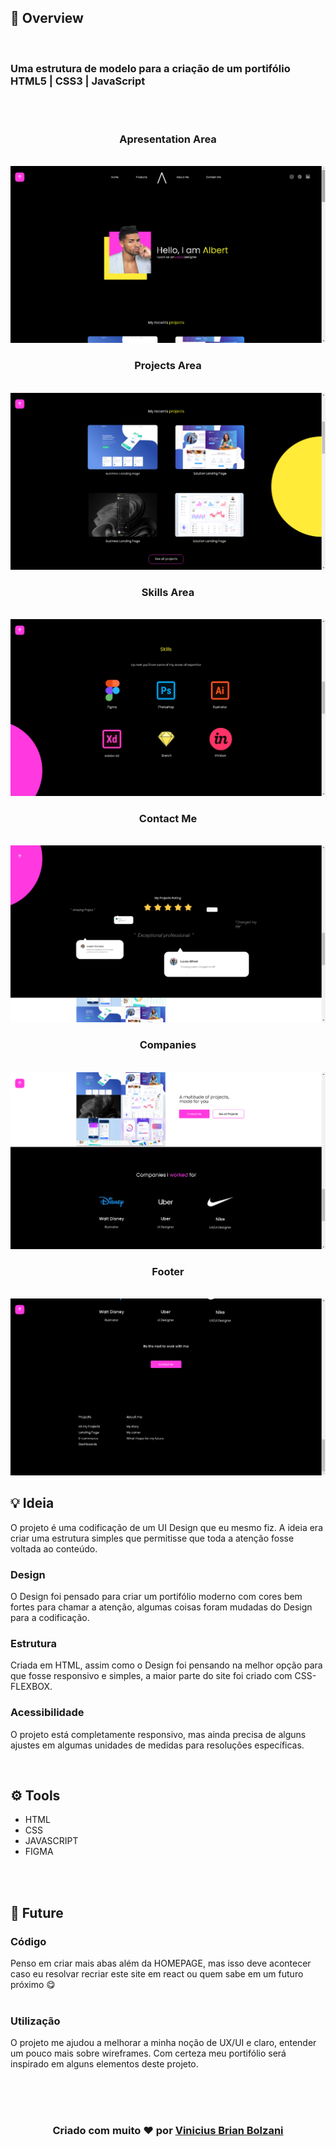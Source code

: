 ## 👀 Overview
<br>
 <h3>Uma estrutura de modelo para a criação de um portifólio HTML5 | CSS3 | JavaScript</h3>

<br>
<br>
<h3 align="center">Apresentation Area</h2> 
<br>
<img src="prints/print1.jpeg">


<br/>
<h3 align="center">Projects Area</h3> 
<br>
<img src="prints/print2.jpeg">

<br />
<h3 align="center"> Skills Area</h3>
<br>
<img src="prints/print3.jpeg">

<br />
<h3 align="center"> Contact Me</h3>
<br>
<img src="prints/print4.jpeg">

<br />
<h3 align="center">Companies </h3> 
<br>
<img src="prints/print5.jpeg">

<br />
<h3 align="center">Footer</h3> 
<br>
<img src="prints/print6.jpeg">

<br />

## 💡 Ideia

O projeto é uma codificação de um UI Design que eu mesmo fiz. A ideia era criar uma estrutura simples que permitisse que toda a atenção fosse voltada ao conteúdo.

### Design

O Design foi pensado para criar um portifólio moderno com cores bem fortes para chamar a atenção, algumas coisas foram mudadas do Design para a codificação.
<br>


### Estrutura

Criada em HTML, assim como o Design foi pensando na melhor opção para que fosse responsivo e simples, a maior parte do site foi criado com CSS-FLEXBOX.
<br>

### Acessibilidade

O projeto está completamente responsivo, mas ainda precisa de alguns ajustes em algumas unidades de medidas para resoluções específicas.
<br>

<br>


## ⚙️ Tools

 - HTML
 - CSS
 - JAVASCRIPT
 - FIGMA

<br>
<br>

## 🚀 Future

### Código
Penso em criar mais abas além da HOMEPAGE, mas isso deve acontecer caso eu resolvar recriar este site em react ou quem sabe em um futuro próximo 😋
<br>
<br>

### Utilização
O projeto me ajudou a melhorar a minha noção de UX/UI e claro, entender um pouco mais sobre wireframes. Com certeza meu portifólio será inspirado em alguns elementos deste projeto.


<br>
<br>
<br>
<h3 align="center"> Criado com muito ❤️ por <a href="https://github.com/VBrianB"> Vinicius Brian Bolzani</a></h2>
